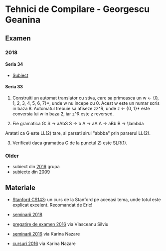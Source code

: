 # Tehnici de Compilare - Georgescu Geanina

## Examen

### 2018

#### Seria 34
- [Subiect](https://www.dropbox.com/s/27xbqi1chyp5ao1/subiect_tc.png?dl=0)

#### Seria 33

1. Construiti un automat translator cu stiva,
 care sa primeasca un w <- {0, 1, 2, 3, 4, 5, 6, 7}\*,
 unde w nu incepe cu 0.
 Acest w este un numar scris in baza 8.
 Automatul trebuie sa afiseze zz^R, unde z <- {0, 1}\*
 este conversia lui w in baza 2, iar z^R este z reversed.


2. Fie gramatica G:
S -> aAbS
S -> b
A -> aA
A -> aBb
B -> \lambda

Aratati ca G este LL(2) tare, si parsati sirul "abbba" prin parserul LL(2).

3. Verificati daca gramatica G de la punctul 2) este SLR(1).


### Older
- subiect din [2016](https://www.dropbox.com/s/wsgtk9lprj4qnye/subiect_examen_2016.jpg?dl=0) grupa
- subiecte din [2009](http://fmi.is-a-geek.net/index.php/Tehnici_de_compilare_(Georgescu_Gianina))

## Materiale

- [Stanford CS143](https://web.stanford.edu/class/archive/cs/cs143/cs143.1128/): un curs de la Stanford pe aceeasi tema, unde totul este explicat excelent. Recomandat de Eric!

- [seminarii 2018](https://www.dropbox.com/s/3kvbx9iaqgdcuho/Seminar%20tc-20180517T173353Z-001.zip?dl=0)
- [pregatire de examen 2016](https://www.dropbox.com/s/w5gjsywdz7vqpsu/pregatire_examen.zip?dl=0) via Vlasceanu Silviu
- [seminarii 2016](https://www.dropbox.com/sh/no15qka1oqnmzmz/AACDWzCIyM0KQqnqW7Fh10Xca?dl=0) via Karina Nazare
- [cursuri 2016](https://www.dropbox.com/sh/5v941i2r6ils2cm/AAAhabJDdUSNvN9q7K1d-Q-Ka?dl=0) via Karina Nazare
